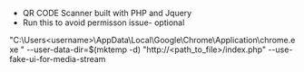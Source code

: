 - QR CODE Scanner built with PHP and Jquery
- Run this to avoid permisson issue- optional

"C:\Users\<username>\AppData\Local\Google\Chrome\Application\chrome.exe " --user-data-dir=$(mktemp -d) "http://<path_to_file>/index.php" --use-fake-ui-for-media-stream
